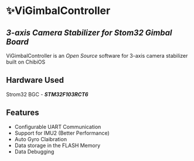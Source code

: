 # ✨ViGimbalController
## _3-axis Camera Stabilizer for Stom32 Gimbal Board_

ViGimbalController is an *Open Source* software for 3-axis camera stabilizer built on ChibiOS 

## Hardware Used

Strom32 BGC - ***STM32F103RCT6***


## Features

- Configurable UART Communication
- Support for IMU2 (Better Performance)
- Auto Gyro Claibration
- Data storage in the FLASH Memory
- Data Debugging
